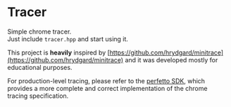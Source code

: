 # Tracer
Simple chrome tracer.  
Just include `tracer.hpp` and start using it.

This project is **heavily** inspired by [https://github.com/hrydgard/minitrace](https://github.com/hrydgard/minitrace) and it was developed mostly for educational purposes.

For production-level tracing, please refer to the [perfetto SDK](https://perfetto.dev/docs/instrumentation/tracing-sdk), which provides a more complete and correct implementation of the chrome tracing specification.

